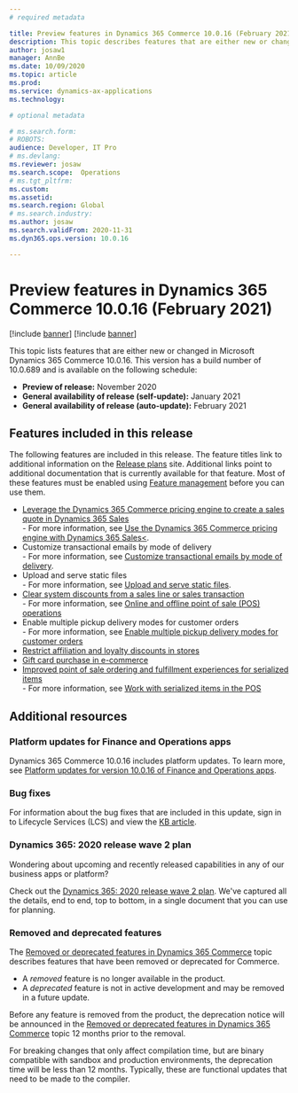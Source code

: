 ```yaml
---
# required metadata

title: Preview features in Dynamics 365 Commerce 10.0.16 (February 2021)
description: This topic describes features that are either new or changed in Dynamics 365 Commerce 10.0.16. 
author: josaw1
manager: AnnBe
ms.date: 10/09/2020
ms.topic: article
ms.prod: 
ms.service: dynamics-ax-applications
ms.technology: 

# optional metadata

# ms.search.form: 
# ROBOTS: 
audience: Developer, IT Pro
# ms.devlang: 
ms.reviewer: josaw
ms.search.scope:  Operations
# ms.tgt_pltfrm: 
ms.custom: 
ms.assetid: 
ms.search.region: Global
# ms.search.industry: 
ms.author: josaw
ms.search.validFrom: 2020-11-31 
ms.dyn365.ops.version: 10.0.16

---
```

# Preview features in Dynamics 365 Commerce 10.0.16 (February 2021)

[!include [banner](../includes/banner.md)]
[!include [banner](../includes/preview-banner.md)]

This topic lists features that are either new or changed in Microsoft Dynamics 365 Commerce 10.0.16. This version has a build number of 10.0.689 and is available on the following schedule:

- **Preview of release:** November 2020
- **General availability of release (self-update):** January 2021
- **General availability of release (auto-update):** February 2021

## Features included in this release

The following features are included in this release. The feature titles link to additional information on the [Release plans](https://docs.microsoft.com/dynamics365/release-plans/) site. Additional links point to additional documentation that is currently available for that feature. Most of these features must be enabled using [Feature management](../../fin-ops-core/fin-ops/get-started/feature-management/feature-management-overview.md) before you can use them.

- [Leverage the Dynamics 365 Commerce pricing engine to create a sales quote in Dynamics 365 Sales](https://docs.microsoft.com/en-us/dynamics365-release-plan/2020wave2/commerce/dynamics365-commerce/leverage-dynamics-365-commerce-pricing-engine-create-sales-quote-dynamics-365-sales)<br> - For more information, see [Use the Dynamics 365 Commerce pricing engine with Dynamics 365 Sales<](../dev-itpro/data-entities/dual-write/commerce-pricing.md).
- Customize transactional emails by mode of delivery<br> - For more information, see [Customize transactional emails by mode of delivery](../customize-email-delivery-mode.md).
- Upload and serve static files<br> - For more information, see [Upload and serve static files](../upload-serve-static-files.md).
- [Clear system discounts from a sales line or sales transaction](https://docs.microsoft.com/en-us/dynamics365-release-plan/2020wave2/commerce/dynamics365-commerce/clear-system-discounts-sales-line-or-sales-transaction)<br> - For more information, see [Online and offline point of sale (POS) operations](../pos-operations.md)
- Enable multiple pickup delivery modes for customer orders<br> - For more information, see [Enable multiple pickup delivery modes for customer orders](../multiple-pickup-modes.md)
- [Restrict affiliation and loyalty discounts in stores](https://docs.microsoft.com/en-us/dynamics365-release-plan/2020wave2/commerce/dynamics365-commerce/planned-features)
- [Gift card purchase in e-commerce](https://docs.microsoft.com/en-us/dynamics365-release-plan/2020wave2/commerce/dynamics365-commerce/gift-card-purchase-e-commerce)
- [Improved point of sale ordering and fulfillment experiences for serialized items](https://docs.microsoft.com/en-us/dynamics365-release-plan/2020wave2/commerce/dynamics365-commerce/improved-point-sale-ordering-fulfillment-experiences-serialized-items)<br>  - For more information, see [Work with serialized items in the POS](../pos-serialized-items.md)

## Additional resources

### Platform updates for Finance and Operations apps

Dynamics 365 Commerce 10.0.16 includes platform updates. To learn more, see [Platform updates for version 10.0.16 of Finance and Operations apps](../../fin-ops-core/dev-itpro/get-started/whats-new-platform-updates-10-0-16.md).

### Bug fixes 
For information about the bug fixes that are included in this update, sign in to Lifecycle Services (LCS) and view the [KB article](https://fix.lcs.dynamics.com/).

### Dynamics 365: 2020 release wave 2 plan

Wondering about upcoming and recently released capabilities in any of our business apps or platform?

Check out the [Dynamics 365: 2020 release wave 2 plan](https://docs.microsoft.com/dynamics365-release-plan/2020wave2/). We've captured all the details, end to end, top to bottom, in a single document that you can use for planning.

### Removed and deprecated features

The [Removed or deprecated features in Dynamics 365 Commerce](removed-deprecated-features-commerce.md) topic describes features that have been removed or deprecated for Commerce.

- A *removed* feature is no longer available in the product.
- A *deprecated* feature is not in active development and may be removed in a future update.

Before any feature is removed from the product, the deprecation notice will be announced in the [Removed or deprecated features in Dynamics 365 Commerce](removed-deprecated-features-commerce.md) topic 12 months prior to the removal.

For breaking changes that only affect compilation time, but are binary compatible with sandbox and production environments, the deprecation time will be less than 12 months. Typically, these are functional updates that need to be made to the compiler.
